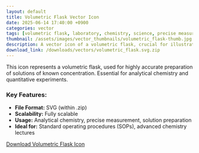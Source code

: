 ```yaml
---
layout: default
title: Volumetric Flask Vector Icon
date: 2025-06-14 17:40:00 +0900
categories: vector
tags: [volumetric flask, laboratory, chemistry, science, precise measurement, solution, SVG]
thumbnail: /assets/images/vector_thumbnails/volumetric_flask-thumb.jpg
description: A vector icon of a volumetric flask, crucial for illustrating precise solution preparation in analytical chemistry.
download_link: /downloads/vectors/volumetric_flask.svg.zip
---
```


This icon represents a volumetric flask, used for highly accurate preparation of solutions of known concentration. Essential for analytical chemistry and quantitative experiments.

### Key Features:
* **File Format:** SVG (within .zip)
* **Scalability:** Fully scalable
* **Usage:** Analytical chemistry, precise measurement, solution preparation
* **Ideal for:** Standard operating procedures (SOPs), advanced chemistry lectures

<a href="{{ page.download_link | relative_url }}" class="btn btn-primary btn-lg mt-4">Download Volumetric Flask Icon</a>